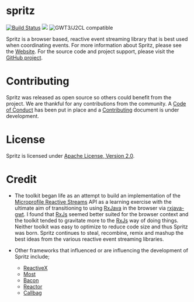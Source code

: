 # spritz

[![Build Status](https://secure.travis-ci.org/spritz/spritz.png?branch=master)](http://travis-ci.org/spritz/spritz)
[<img src="https://img.shields.io/maven-central/v/org.realityforge.spritz/spritz.svg?label=latest%20release"/>](http://search.maven.org/#search%7Cga%7C1%7Cg%3A%22org.realityforge.spritz%22%20a%3A%22spritz%22)
![GWT3/J2CL compatible](https://img.shields.io/badge/GWT3/J2CL-compatible-brightgreen.svg)

Spritz is a browser based, reactive event streaming library that is best used when coordinating events.
For more information about Spritz, please see the [Website](https://spritz.github.io). For
the source code and project support, please visit the [GitHub project](https://github.com/spritz/spritz).

# Contributing

Spritz was released as open source so others could benefit from the project. We are thankful for any
contributions from the community. A [Code of Conduct](CODE_OF_CONDUCT.md) has been put in place and
a [Contributing](CONTRIBUTING.md) document is under development.

# License

Spritz is licensed under [Apache License, Version 2.0](LICENSE).

# Credit

* The toolkit began life as an attempt to build an implementation of the
  [Microprofile Reactive Streams](https://github.com/eclipse/microprofile-reactive-streams) API as a learning
  exercise with the ultimate aim of transitioning to using [RxJava](https://github.com/ReactiveX/RxJava) in the
  browser via [rxjava-gwt](https://github.com/intendia-oss/rxjava-gwt). I found that [RxJs](https://rxjs-dev.firebaseapp.com/api)
  seemed better suited for the browser context and the toolkit tended to gravitate more to the [RxJs](https://rxjs-dev.firebaseapp.com/api)
  way of doing things. Neither toolkit was easy to optimize to reduce code size and thus Spritz was born.
  Spritz continues to steal, recombine, remix and mashup the best ideas from the various reactive event streaming
  libraries.

* Other frameworks that influenced or are influencing the development of Spritz include;
  - [ReactiveX](http://reactivex.io)
  - [Most](https://mostcore.readthedocs.io/en/latest/concepts.html)
  - [Bacon](http://baconjs.github.io/api2.html)
  - [Reactor](https://projectreactor.io/)
  - [Callbag](https://github.com/callbag/callbag)
